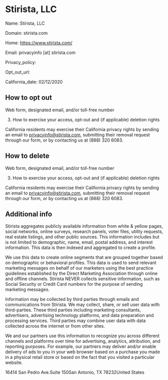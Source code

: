 
# Stirista, LLC

Name: Stirista, LLC

Domain: stirista.com

Home: https://www.stirista.com/

Email: privacyinfo [at] stirista.com

Privacy_policy: 

Opt_out_url: 

California_date: 02/12/2020



## How to opt out

Web form, designated email, and/or toll-free number

3. How to exercise your access, opt-out and (if applicable) deletion rights

California residents may exercise their California privacy rights by sending an email to privacyinfo@stirista.com, submitting their removal request through our form, or by contacting us at (888) 320 6083.

## How to delete

Web form, designated email, and/or toll-free number

3. How to exercise your access, opt-out and (if applicable) deletion rights

California residents may exercise their California privacy rights by sending an email to privacyinfo@stirista.com, submitting their removal request through our form, or by contacting us at (888) 320 6083.

## Additional info

Stirista aggregates publicly available information from white & yellow pages, social networks, online surveys, research panels, voter files, utility requests, real estate listings, and other public sources. This information includes but is not limited to demographic, name, email, postal address, and interest information. This data is then indexed and aggregated to create a profile.

We use this data to create online segments that are grouped together based on demographic or behavioral profiles. This data is used to send relevant marketing messages on behalf of our marketers using the best practice guidelines established by the Direct Marketing Association through online and offline channels. Stirista NEVER collects sensitive information, such as Social Security or Credit Card numbers for the purpose of sending marketing messages.

Information may be collected by third parties through emails and communications from Stirista. We may collect, share, or sell user data with third-parties. These third parties including marketing consultants, advertisers, advertising technology platforms, and data preparation and processing services. Third parties may combine user data with data collected across the internet or from other sites.

We and our partners use this information to recognize you across different channels and platforms over time for advertising, analytics, attribution, and reporting purposes. For example, our partners may deliver and/or enable delivery of ads to you in your web browser based on a purchase you made in a physical retail store or based on the fact that you visited a particular website.

16414 San Pedro Ave.Suite 150San Antonio, TX 78232United States

